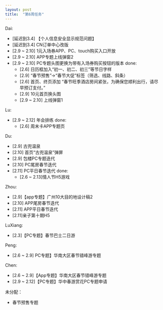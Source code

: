 ```yaml
---
layout: post
title:  "第6周任务"
---
```


Dai:
- [延迟到3.4] 【个人信息安全显示规范问题】
- [延迟到3.4] CN订单中心改版
- [2.9 ~ 2.10] 1元入场券APP、PC、touch购买入口开放
- [2.9 ~ 2.10] APP专题上线弹窗2
- [2.9 ~ 2.10] PC专题头图更换为带有入场券购买按钮的版本
done:
  - [2.6] 日历框加入“初一、初二、初三”等节日字样
  - [2.9] “春节预售”->“春节大促”标签（筛选、线路、斜条）
  - [2.6] 首页、终页添加 “春节旺季酒店房间紧张，为确保您顺利出行，请尽早预订支付。”
  - [2.9] 10元首页换头图
  - [2.9 ~ 2.10] 上线弹窗1

Lu:
- [2.9 ~ 2.12] 年会排练
done:
  - [2.6] 周末卡APP专题页

Du:
- [2.9] 古兜温泉
- [2.10] 首页“古兜温泉”弹屏
- [2.9] 包楼PC专题迭代
- [2.10] PC尾房春节迭代
- [2.11] PC平日春节迭代
done:
  - [2.6 ~ 2.13]情人节H5游戏

Zhou:
- [2.9]【app专题】广州10大目的地设计稿2
- [2.10] APP尾房春节迭代
- [2.11] APP平日春节迭代
- [2.11]亲子第十期H5

LuXiang:
- [2.3]【PC专题】春节巴士二日游

Peng:
- [2.6 ~ 2.9] PC专题】华南大区春节错峰游专题

Chen:
- [2.6 ~ 2.9]【App专题】华南大区春节错峰游专题
- [2.9 ~ 2.12]【PC专题】华中春游赏花PC专题申请

未分配：
- 春节预售专题
